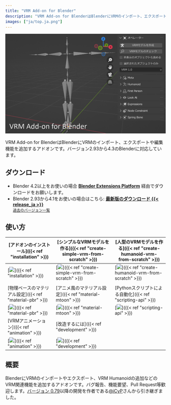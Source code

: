 ```yaml
---
title: "VRM Add-on for Blender"
description: "VRM Add-on for BlenderはBlenderにVRMのインポート、エクスポートや編集機能を追加するアドオンです。"
images: ["ja/top.ja.png"]
---
```


<style>
main header {
  display: none;
}

main article.prose section :where(p, img):not(:where([class~=not-prose] *)) {
  margin-top: 0;
}
</style>

![](top.ja.png)

VRM Add-on for BlenderはBlenderにVRMのインポート、エクスポートや編集機能を追加するアドオンです。バージョン2.93から4.3のBlenderに対応しています。

## ダウンロード

- Blender 4.2以上をお使いの場合 [**Blender Extensions Platform**](https://extensions.blender.org/add-ons/vrm) 経由でダウンロードをお願いします。
- Blender 2.93から4.1をお使いの場合はこちら: **[最新版のダウンロード {{< release_ja >}}](https://vrm-addon-for-blender.info/releases/VRM_Addon_for_Blender-release.zip)** \
  <small>[過去のバージョン一覧](https://github.com/saturday06/VRM-Addon-for-Blender/releases)</small>

## 使い方

| [アドオンのインストール]({{< ref "installation" >}})     | [シンプルなVRMモデルを作る]({{< ref "create-simple-vrm-from-scratch" >}}) | [人型のVRMモデルを作る]({{< ref "create-humanoid-vrm-from-scratch" >}}) |
| -------------------------------------------------------- | ------------------------------------------------------------------------- | ----------------------------------------------------------------------- |
| [![](installation.png)]({{< ref "installation" >}})      | [![](simple.gif)]({{< ref "create-simple-vrm-from-scratch" >}})           | [![](humanoid.gif)]({{< ref "create-humanoid-vrm-from-scratch" >}})     |
|                                                          |                                                                           |                                                                         |
| [物理ベースのマテリアル設定]({{< ref "material-pbr" >}}) | [アニメ風のマテリアル設定]({{< ref "material-mtoon" >}})                  | [Pythonスクリプトによる自動化]({{< ref "scripting-api" >}})             |
| [![](material_pbr.gif)]({{< ref "material-pbr" >}})      | [![](material_mtoon.gif)]({{< ref "material-mtoon" >}})                   | [![](scripting_api.png)]({{< ref "scripting-api" >}})                   |
| [VRMアニメーション]({{< ref "animation" >}})             | [改造するには]({{< ref "development" >}})                                 |                                                                         |
| [![](animation.gif)]({{< ref "animation" >}})            | [![](animation.gif)]({{< ref "development" >}})                           |                                                                         |

## 概要

BlenderにVRMのインポートやエクスポート、VRM Humanoidの追加などのVRM関連機能を追加するアドオンです。バグ報告、機能要望、Pull Request等歓迎します。[バージョン 0.79](https://github.com/iCyP/VRM_IMPORTER_for_Blender2_8/releases/tag/0.79)以降の開発を作者である[@iCyP](https://github.com/iCyP)さんから引き継ぎました。
